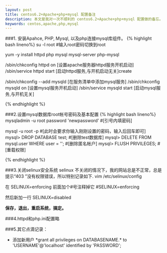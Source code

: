 ```yaml
---
layout: post
title: centos6.2+Apache+php+mysql 配置备注
description: 本文是我对一次不顺利的 centos6.2+Apache+php+mysql 配置做的备忘。
keywords: centos,apache,php,mysql
---
```


###1. 安装Apahce, PHP, Mysql, 以及php连接mysql库组件。
{% highlight bash lineno%}
su -l root #输入root密码切换到root

yum -y install httpd php mysql mysql-server php-mysql

/sbin/chkconfig httpd on [设置apache服务器httpd服务开机启动]
/sbin/service httpd start [启动httpd服务,与开机启动无关]create

/sbin/chkconfig --add mysqld [在服务清单中添加mysql服务]
/sbin/chkconfig mysqld on [设置mysql服务开机启动]
/sbin/service mysqld start [启动mysql服务,与开机无关]

{% endhighlight %}

###2.设置mysql数据库root帐号密码及基本配置
{% highlight bash lineno%}
mysqladmin -u root password 'newpassword' #[引号内填密码]

mysql -u root -p #[此时会要求你输入刚刚设置的密码，输入后回车即可]
mysql> DROP DATABASE test; #[删除test数据库]
mysql> DELETE FROM mysql.user WHERE user = ''; #[删除匿名帐户]
mysql> FLUSH PRIVILEGES; #[重载权限]

{% endhighlight %}

###3.关闭selinux安全系统
selinux 不关闭的情况下，我的网站总是不正常，总是提示“403 ”没有权限错误，所以特别记录如下.
vim /etc/selinux/config

在 SELINUX=enforcing 前面加个#号注释掉它
#SELINUX=enforcing

然后新加一行
SELINUX=disabled

**保存，退出，重启系统，搞定。**

###4.httpd和php.ini配置略

###5.其它点滴记录：
+ 添加新用户 *grant all privileges on DATABASENAME.\* to 'USERNAME'@'localhost' identified by 'PASSWORD';

